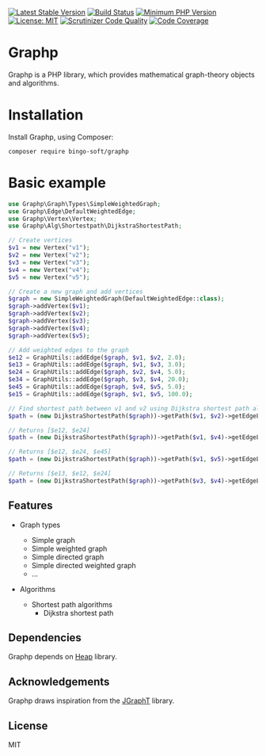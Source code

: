 [![Latest Stable Version](https://poser.pugx.org/bingo-soft/graphp/v/stable.png)](https://packagist.org/packages/bingo-soft/graphp)
[![Build Status](https://travis-ci.org/bingo-soft/graphp.png?branch=master)](https://travis-ci.org/bingo-soft/graphp)
[![Minimum PHP Version](https://img.shields.io/badge/php-%3E%3D%207.1-8892BF.svg)](https://php.net/)
[![License: MIT](https://img.shields.io/badge/License-MIT-green.svg)](https://opensource.org/licenses/MIT)
[![Scrutinizer Code Quality](https://scrutinizer-ci.com/g/bingo-soft/graphp/badges/quality-score.png?b=master)](https://scrutinizer-ci.com/g/bingo-soft/graphp/?branch=master)
[![Code Coverage](https://scrutinizer-ci.com/g/bingo-soft/graphp/badges/coverage.png?b=master)](https://scrutinizer-ci.com/g/bingo-soft/graphp/?branch=master)

# Graphp

Graphp is a PHP library, which provides mathematical graph-theory objects and algorithms.

# Installation

Install Graphp, using Composer:

```
composer require bingo-soft/graphp
```

# Basic example

```php
use Graphp\Graph\Types\SimpleWeightedGraph;
use Graphp\Edge\DefaultWeightedEdge;
use Graphp\Vertex\Vertex;
use Graphp\Alg\Shortestpath\DijkstraShortestPath;

// Create vertices
$v1 = new Vertex("v1");
$v2 = new Vertex("v2");
$v3 = new Vertex("v3");
$v4 = new Vertex("v4");
$v5 = new Vertex("v5");

// Create a new graph and add vertices
$graph = new SimpleWeightedGraph(DefaultWeightedEdge::class);
$graph->addVertex($v1);
$graph->addVertex($v2);
$graph->addVertex($v3);
$graph->addVertex($v4);
$graph->addVertex($v5);

// Add weighted edges to the graph
$e12 = GraphUtils::addEdge($graph, $v1, $v2, 2.0);
$e13 = GraphUtils::addEdge($graph, $v1, $v3, 3.0);
$e24 = GraphUtils::addEdge($graph, $v2, $v4, 5.0);
$e34 = GraphUtils::addEdge($graph, $v3, $v4, 20.0);
$e45 = GraphUtils::addEdge($graph, $v4, $v5, 5.0);
$e15 = GraphUtils::addEdge($graph, $v1, $v5, 100.0);

// Find shortest path between v1 and v2 using Dijkstra shortest path algorithm. Returns [$e12]
$path = (new DijkstraShortestPath($graph))->getPath($v1, $v2)->getEdgeList();

// Returns [$e12, $e24]
$path = (new DijkstraShortestPath($graph))->getPath($v1, $v4)->getEdgeList();

// Returns [$e12, $e24, $e45]
$path = (new DijkstraShortestPath($graph))->getPath($v1, $v5)->getEdgeList();

// Returns [$e13, $e12, $e24]
$path = (new DijkstraShortestPath($graph))->getPath($v3, $v4)->getEdgeList();
```

## Features

* Graph types
    * Simple graph
    * Simple weighted graph
    * Simple directed graph
    * Simple directed weighted graph
    * ...
    
* Algorithms
    * Shortest path algorithms
        * Dijkstra shortest path

## Dependencies

Graphp depends on [Heap](https://github.com/bingo-soft/heap) library.

## Acknowledgements

Graphp draws inspiration from the [JGraphT](https://github.com/jgrapht/jgrapht) library.

## License

MIT